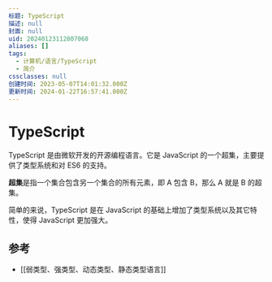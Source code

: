 ```yaml
---
标题: TypeScript
描述: null
封面: null
uid: 20240123112807068
aliases: []
tags:
  - 计算机/语言/TypeScript
  - 简介
cssclasses: null
创建时间: 2023-05-07T14:01:32.000Z
更新时间: 2024-01-22T16:57:41.000Z
---
```


# TypeScript

TypeScript 是由微软开发的开源编程语言。它是 JavaScript 的一个超集，主要提供了类型系统和对 ES6 的支持。

**超集**是指一个集合包含另一个集合的所有元素，即 A 包含 B，那么 A 就是 B 的超集。

简单的来说，TypeScript 是在 JavaScript 的基础上增加了类型系统以及其它特性，使得 JavaScript 更加强大。

## 参考

- [[弱类型、强类型、动态类型、静态类型语言]]
